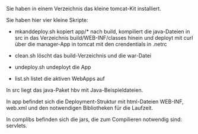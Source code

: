 Sie haben in einem Verzeichnis
das kleine tomcat-Kit installiert.

Sie haben hier vier kleine Skripte:

- mkanddeploy.sh
  kopiert app/* nach build,
  kompiliert die java-Dateien in src
  in das Verzeichnis build/WEB-INF/classes
  hinein und deployt mit curl über die
  manager-App in tomcat mit den
  crendentials in .netrc

- clean.sh
  löscht das build-Verzeichnis 
  und die war-Datei

- undeploy.sh
  undeployt die App

- list.sh
  listet die aktiven WebApps auf

In src liegt das java-Paket hbv
mit Java-Beispieldateien.

In app befindet sich die 
Deployment-Struktur mit
html-Dateien
WEB-INF, web.xml
und den notwendigen Bibliotheken
für die Laufzeit.

In complibs befinden sich die jars,
die zum Compilieren notwendig sind:
servlets. 

